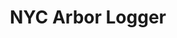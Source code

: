 ---
title: NYC Arbor Logger
image: ../img/arborlogger.png
created_at: 2020-03-09
description: A tree census data visualization built with D3, React, and Flask/ Python
live_link: https://wilsonj806.github.io/nyc-arbor-logger/
repo_link: https://github.com/wilsonj806/nyc-arbor-logger
---